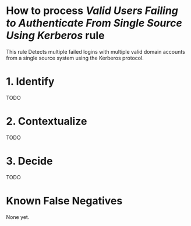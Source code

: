 # How to process *Valid Users Failing to Authenticate From Single Source Using Kerberos* rule
This rule Detects multiple failed logins with multiple valid domain accounts from a single source system using the Kerberos protocol.

# 1. Identify
TODO

# 2. Contextualize
TODO

# 3. Decide
TODO

# Known False Negatives
None yet.
